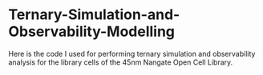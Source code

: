 # Ternary-Simulation-and-Observability-Modelling

Here is the code I used for performing ternary simulation and observability analysis for the library cells of the 45nm Nangate Open Cell Library.
